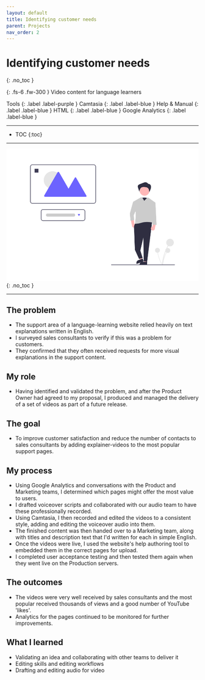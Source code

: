 ```yaml
---
layout: default
title: Identifying customer needs
parent: Projects
nav_order: 2
---
```


# Identifying customer needs
{: .no_toc }

{: .fs-6 .fw-300 }
Video content for language learners


Tools
{: .label .label-purple }
Camtasia
{: .label .label-blue }
Help & Manual
{: .label .label-blue }
HTML
{: .label .label-blue }
Google Analytics
{: .label .label-blue }


---

- TOC
{:toc}

---


![](/assets/images/undraw_image_options.png)
{: .no_toc }

---

## The problem
- The support area of a language-learning website relied heavily on text explanations written in English. 
- I surveyed sales consultants to verify if this was a problem for customers. 
- They confirmed that they often received requests for more visual explanations in the support content.

## My role
- Having identified and validated the problem, and after the Product Owner had agreed to my proposal, I produced and managed the delivery of a set of videos as part of a future release.

## The goal
- To improve customer satisfaction and reduce the number of contacts to sales consultants by adding explainer-videos to the most popular support pages.

## My process
- Using Google Analytics and conversations with the Product and Marketing teams, I determined which pages might offer the most value to users.
- I drafted voiceover scripts and collaborated with our audio team to have these professionally recorded.
- Using Camtasia, I then recorded and edited the videos to a consistent style, adding and editing the voiceover audio into them.
- The finished content was then handed over to a Marketing team, along with titles and description text that I'd written for each in simple English.
- Once the videos were live, I used the website's help authoring tool to embedded them in the correct pages for upload.
- I completed user acceptance testing and then tested them again when they went live on the Production servers.

## The outcomes
- The videos were very well received by sales consultants and the most popular received thousands of views and a good number of YouTube 'likes'.
- Analytics for the pages continued to be monitored for further improvements. 

## What I learned
- Validating an idea and collaborating with other teams to deliver it
- Editing skills and editing workflows 
- Drafting and editing audio for video
